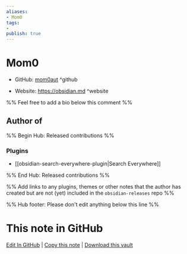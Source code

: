 ```yaml
---
aliases:
- Mom0
tags:
- 
publish: true
---
```


# Mom0

- GitHub: [mom0aut](https://github.com/mom0aut/) ^github
<!-- - Discord: `@` ^discord-->
- Website: <https://obsidian.md> ^website
<!-- - [[Publish sites|Publish site]]: ^publish-->

%% Feel free to add a bio below this comment %%


## Author of

%% Begin Hub: Released contributions %%
### Plugins
- [[obsidian-search-everywhere-plugin|Search Everywhere]]

%% End Hub: Released contributions %%

%% Add links to any plugins, themes or other notes that the author has created but are not (yet) included in the `obsidian-releases` repo %%

<!--
### Unlisted plugins
-->

<!--
### Others
-->

<!--
## Sponsor this author

- [[GitHub sponsors]]: [Sponsor @mom0aut on GitHub Sponsors](https://github.com/sponsors/mom0aut) ^github-sponsor
- [[Buy me a coffee]]: ^buy-me-a-coffee
- [[PayPal]]: ^paypal
- [[Patreon]]: ^patreon

-->

<!--
## Follow this author

- [[YouTube Channels|On YouTube]]: ^youtube
- Twitter: ^twitter
- ...
-->

%% Hub footer: Please don't edit anything below this line %%

# This note in GitHub

<span class="git-footer">[Edit In GitHub](https://github.dev/obsidian-community/obsidian-hub/blob/main/01%20-%20Community/People/mom0aut.md "git-hub-edit-note") | [Copy this note](https://raw.githubusercontent.com/obsidian-community/obsidian-hub/main/01%20-%20Community/People/mom0aut.md "git-hub-copy-note") | [Download this vault](https://github.com/obsidian-community/obsidian-hub/archive/refs/heads/main.zip "git-hub-download-vault") </span>
